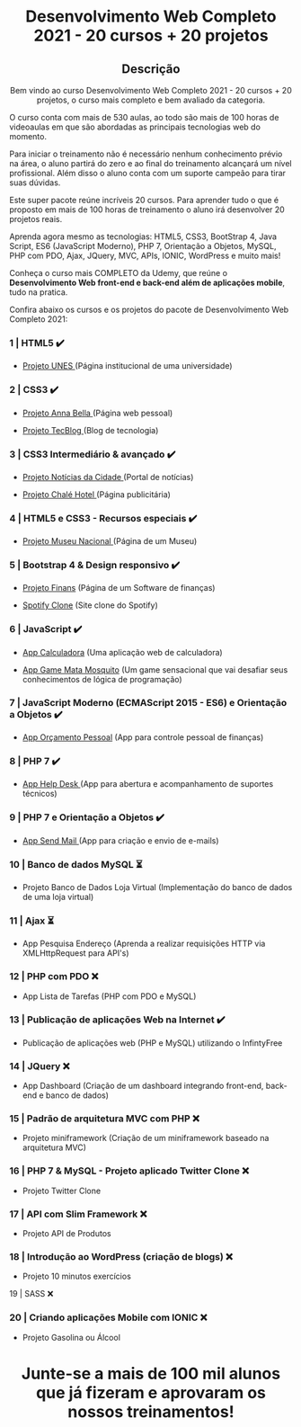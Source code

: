 <h1 align="center"> Desenvolvimento Web Completo 2021 - 20 cursos + 20 projetos </h1>

 <h2 align="center"> Descrição </h2>
<p align="center">Bem vindo ao curso Desenvolvimento Web Completo 2021 - 20 cursos + 20 projetos, o curso mais completo e bem avaliado da categoria.

O curso conta com mais de 530 aulas, ao todo são mais de 100 horas de videoaulas em que são abordadas as principais tecnologias web do momento.

Para iniciar o treinamento não é necessário nenhum conhecimento prévio na área, o aluno partirá do zero e ao final do treinamento alcançará um nível profissional. Além disso o aluno conta com um suporte campeão para tirar suas dúvidas.

Este super pacote reúne incríveis 20 cursos. Para aprender tudo o que é proposto em mais de 100 horas de treinamento o aluno irá desenvolver 20 projetos reais.

Aprenda agora mesmo as tecnologias: HTML5, CSS3, BootStrap 4, Java Script, ES6 (JavaScript Moderno), PHP 7, Orientação a Objetos, MySQL, PHP com PDO, Ajax, JQuery, MVC, APIs, IONIC, WordPress e muito mais! 

Conheça o curso mais COMPLETO da Udemy, que reúne o <b>Desenvolvimento Web front-end e back-end além de aplicações mobile</b>, tudo na pratica. </p>



Confira abaixo os cursos e os projetos do pacote de Desenvolvimento Web Completo 2021:

### 1 | HTML5  ✔️

- <a href="https://github.com/Liuizn/DesenvolvimentoWEB_Curso/tree/Projetos/CEMCC" target="_blank">Projeto UNES </a> (Página institucional de uma universidade)



### 2 | CSS3  ✔️

- <a href="https://github.com/Liuizn/DesenvolvimentoWEB_Curso/tree/Projetos/Marilia-Modelo" target="_blank"> Projeto Anna Bella </a> (Página web pessoal)

- <a href="https://github.com/Liuizn/DesenvolvimentoWEB_Curso/tree/Projetos/BlogTec" target="_blank">Projeto TecBlog </a> (Blog de tecnologia)



### 3 | CSS3 Intermediário & avançado ✔️

- <a href="https://github.com/Liuizn/DesenvolvimentoWEB_Curso/tree/Projetos/Jornal-Cidade" target="_blank">Projeto Notícias da Cidade </a> (Portal de notícias) 

- <a href="https://github.com/Liuizn/DesenvolvimentoWEB_Curso/tree/Projetos/Chale-Hotel" target="_blank"> Projeto Chalé Hotel </a> (Página publicitária)



### 4 | HTML5 e CSS3 - Recursos especiais ✔️
 
  - <a href="https://github.com/Liuizn/DesenvolvimentoWEB_Curso/tree/Projetos/Museu-Nacional" target="_blank"> Projeto Museu Nacional </a> (Página de um Museu)



### 5 | Bootstrap 4 & Design responsivo ✔️

- <a href="https://github.com/Liuizn/DesenvolvimentoWEB_Curso/tree/Projetos/Finans" target="_blank"> Projeto Finans</a> (Página de um Software de finanças)

- <a href="https://github.com/Liuizn/DesenvolvimentoWEB_Curso/tree/Projetos/Spotify" target="_blank"> Spotify Clone</a> (Site clone do Spotify)



### 6 | JavaScript ✔️
 
- <a href="https://github.com/Liuizn/DesenvolvimentoWEB_Curso/tree/Home/Projetos/App-Calculadora" target="_blank"> App Calculadora</a> (Uma aplicação web de calculadora)

- <a href="https://github.com/Liuizn/DesenvolvimentoWEB_Curso/tree/Home/Projetos/Mata-Mosquito" target="_blank"> App Game Mata Mosquito</a> (Um game sensacional que vai desafiar seus conhecimentos de lógica de programação)


### 7 | JavaScript Moderno (ECMAScript 2015 - ES6) e Orientação a Objetos ✔️

- <a href="https://github.com/Liuizn/DesenvolvimentoWEB_Curso/tree/Home/Projetos/App_Orcamento" target="_blank"> App Orçamento Pessoal</a> (App para controle pessoal de finanças)


### 8 | PHP 7 ✔️

- <a href="https://github.com/Liuizn/DesenvolvimentoWEB_Curso/tree/Home/Projetos/App-suporteJa" target="_blank"> App Help Desk </a> (App para abertura e acompanhamento de suportes técnicos)



### 9 | PHP 7 e Orientação a Objetos ✔️

- <a href="https://github.com/Liuizn/DesenvolvimentoWEB_Curso/tree/main/Projetos/APP_Send-Mail" target="_blank"> App Send Mail </a>(App para criação e envio de e-mails)



### 10 | Banco de dados MySQL :hourglass_flowing_sand:

- Projeto Banco de Dados Loja Virtual (Implementação do banco de dados de uma loja virtual)



### 11 | Ajax :hourglass_flowing_sand:

- App Pesquisa Endereço (Aprenda a realizar requisições HTTP via XMLHttpRequest para API's)


### 12 | PHP com PDO ❌

- App Lista de Tarefas (PHP com PDO e MySQL)



### 13 | Publicação de aplicações Web na Internet ✔️

  - Publicação de aplicações web (PHP e MySQL) utilizando o InfintyFree



### 14 | JQuery ❌

- App Dashboard (Criação de um dashboard integrando front-end, back-end e banco de dados)



### 15 | Padrão de arquitetura MVC com PHP ❌

- Projeto miniframework (Criação de um miniframework baseado na arquitetura MVC)



### 16 | PHP 7 & MySQL - Projeto aplicado Twitter Clone ❌

- Projeto Twitter Clone



### 17 | API com Slim Framework ❌

- Projeto API de Produtos



### 18 | Introdução ao WordPress (criação de blogs) ❌

- Projeto 10 minutos exercícios



19 | SASS ❌



### 20 | Criando aplicações Mobile com IONIC ❌
- Projeto Gasolina ou Álcool


<h1 align="center"> Junte-se a mais de 100 mil alunos que já fizeram e aprovaram os nossos treinamentos! </h1>

